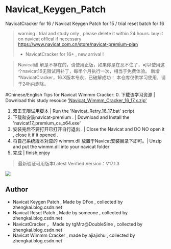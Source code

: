 # Navicat_Keygen_Patch
NavicatCracker for 16 / Navicat Keygen Patch for 15 / trial reset batch for 16

>warning : trial and study only , please delete it within 24 hours.
>buy it on navicat offical if necessary https://www.navicat.com.cn/store/navicat-premium-plan
>* NavicatCracker for 16+ , new arrival !

>Navicat破 解是不存在的，请使用正版，如果你是在忍不住了，可以使用这个navicat16无限试用补丁，每半个月执行一次，相当于免费体验。
>新增*NavicatCracker，16.X版本专永，已破解成功！
>本仓库仅供学习使用，请于24h内删除。

#Chinese/English Tips for Navicat Wimmm Cracker:
0. 下载该学习资源 | Download this study resouce ['Navicat_Wimmm_Cracker_16_17.x.zip'](https://github.com/moshowgame/Navicat_Keygen_Patch/blob/main/Navicat_Wimmm_Cracker_16_17.x.zip) 
1. 双击无限试用脚本 | Run the 'Navicat_Retry_16_17.bat' script
3. 下载和安装navicat-premium . | Download and Install the 'navicat17_premium_cs_x64.exe'
4. 安装完后不要打开已打开自行退出 . | Close the Navicat and DO NO open it , close it if it opened .
5. 将自己系统版本对应的 winmm.dll 放置于Navicat安装目录下即可。| Unzip and put the winmm.dll into your navicat folder 
6. 完成 | finish,enjoy


>最新验证可用版本Latest Verified Version：V17.1.3
<img src="./Navicat_Wimmm_Cracker.png">


Author
----
- Navicat Keygen Patch , Made by DFox , collected by zhengkai.blog.csdn.net
- Navicat Reset Patch , Made by someone , collected by zhengkai.blog.csdn.net
- NavicatCracker ， Made by tgMrz@DoubleSine , collected by zhengkai.blog.csdn.net
- Navicat Wimmm Cracker , made by ajiajishu , collected by zhengkai.blog.csdn.net